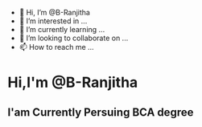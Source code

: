 - 👋 Hi, I’m @B-Ranjitha
- 👀 I’m interested in ...
- 🌱 I’m currently learning ...
- 💞️ I’m looking to collaborate on ...
- 📫 How to reach me ...

<!---
B-Ranjitha/B-Ranjitha is a ✨ special ✨ repository because its `README.md` (this file) appears on your GitHub profile.
You can click the Preview link to take a look at your changes.
--->
<html>
<head>
</head>
<body>
<h1>Hi,I'm @B-Ranjitha</h1>
<h2>I'am Currently Persuing BCA degree</h2>
</body>
</html>
